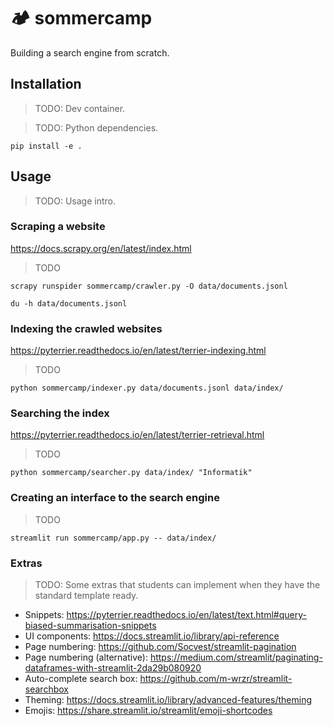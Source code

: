 # 🏕️ sommercamp

Building a search engine from scratch.

## Installation

> TODO: Dev container.

> TODO: Python dependencies.

```shell
pip install -e .
```

## Usage

> TODO: Usage intro.

### Scraping a website

https://docs.scrapy.org/en/latest/index.html

> TODO

```shell
scrapy runspider sommercamp/crawler.py -O data/documents.jsonl
```

```shell
du -h data/documents.jsonl
```

### Indexing the crawled websites

https://pyterrier.readthedocs.io/en/latest/terrier-indexing.html

> TODO

```shell
python sommercamp/indexer.py data/documents.jsonl data/index/
```

### Searching the index

https://pyterrier.readthedocs.io/en/latest/terrier-retrieval.html

> TODO

```shell
python sommercamp/searcher.py data/index/ "Informatik"
```

### Creating an interface to the search engine

> TODO

```shell
streamlit run sommercamp/app.py -- data/index/
```

### Extras

> TODO: Some extras that students can implement when they have the standard template ready.

- Snippets: https://pyterrier.readthedocs.io/en/latest/text.html#query-biased-summarisation-snippets
- UI components: https://docs.streamlit.io/library/api-reference
- Page numbering: https://github.com/Socvest/streamlit-pagination
- Page numbering (alternative): https://medium.com/streamlit/paginating-dataframes-with-streamlit-2da29b080920
- Auto-complete search box: https://github.com/m-wrzr/streamlit-searchbox
- Theming: https://docs.streamlit.io/library/advanced-features/theming
- Emojis: https://share.streamlit.io/streamlit/emoji-shortcodes